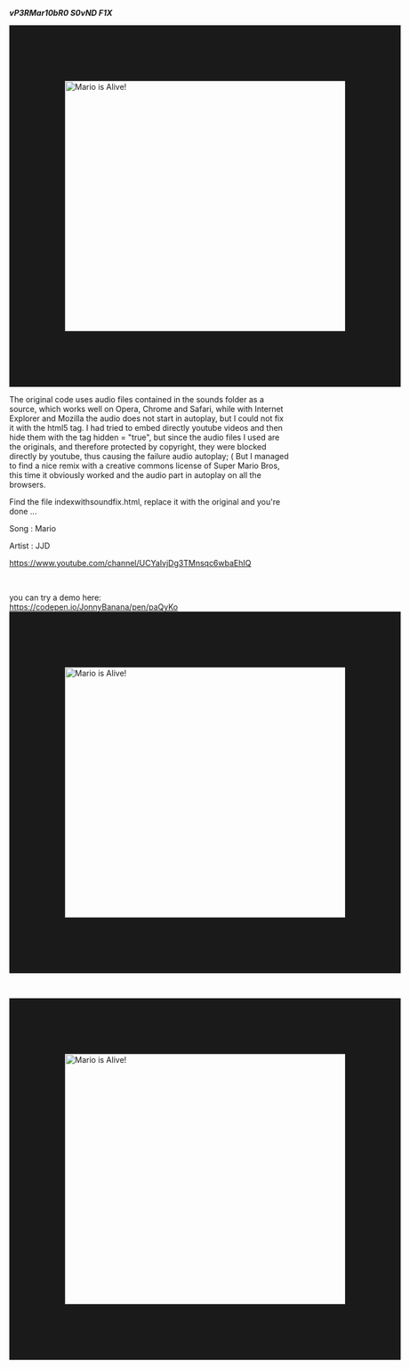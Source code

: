 ***$vP3R Mar10 bR0$ S0vND F1X***

<img src="https://i.imgur.com/SAPU3LH.gif" 
alt="Mario is Alive!" width="600" height="450" border="100" />

The original code uses audio files contained in the sounds folder as a source, which works well on Opera, Chrome and Safari, while with Internet Explorer and Mozilla the audio does not start in autoplay, but I could not fix it with the html5 tag.
I had tried to embed directly youtube videos and then hide them with the tag hidden = "true", but since the audio files I used are the originals, and therefore protected by copyright, they were blocked directly by youtube, thus causing the failure audio autoplay; (
But I managed to find a nice remix with a creative commons license of Super Mario Bros, this time it obviously worked and the audio part in autoplay on all the browsers.



Find the file indexwithsoundfix.html, replace it with the original and you're done ...

 Song : Mario 
 
 Artist : JJD
 
 https://www.youtube.com/channel/UCYaIvjDg3TMnsqc6wbaEhIQ
 
 </br>

you can try a demo here:
</br>
https://codepen.io/JonnyBanana/pen/paQyKo
</br>
<a href="https://codepen.io/JonnyBanana/pen/paQyKo
" target="_blank"><img src="https://i.imgur.com/z7PMR46.jpg" 
alt="Mario is Alive!" width="600" height="450" border="100" /></a> 

</br>

<img src="https://i.imgur.com/SAPU3LH.gif" 
alt="Mario is Alive!" width="600" height="450" border="100" />
